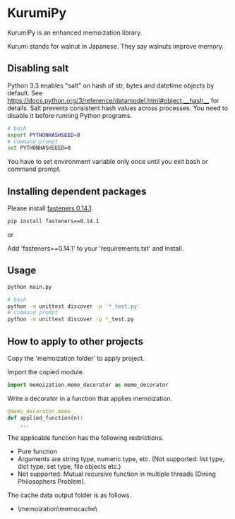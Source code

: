 # KurumiPy

KurumiPy is an enhanced memoization library.

Kurumi stands for walnut in Japanese. They say walnuts improve memory.

## Disabling salt

Python 3.3 enables "salt" on hash of str, bytes and datetime objects by default.
See <https://docs.python.org/3/reference/datamodel.html#object.__hash__> for details.
Salt prevents consistent hash values across processes.
You need to disable it before running Python programs.

```bash
# bash
export PYTHONHASHSEED=0
# Command prompt
set PYTHONHASHSEED=0
```

You have to set environment variable only once until you exit bash or command prompt.

## Installing dependent packages

Please install [fasteners 0.14.1](https://pypi.python.org/pypi/fasteners).

```bash
pip install fasteners==0.14.1
```

or

Add 'fasteners==0.14.1' to your 'requirements.txt' and install.

## Usage

```bash
python main.py
```

```bash
# bash
python -m unittest discover -p '*_test.py'
# Command prompt
python -m unittest discover -p *_test.py
```

## How to apply to other projects

Copy the 'memoization folder' to apply project.

Import the copied module.

```python
import memoization.memo_decorator as memo_decorator
```

Write a decorator in a function that applies memoization.

```python
@memo_decorator.memo
def applied_function(n):
    ...
```

The applicable function has the following restrictions.

* Pure function
* Arguments are string type, numeric type, etc. (Not supported: list type, dict type, set type, file objects etc.)
* Not supported: Mutual recursive function in multiple threads (Dining Philosophers Problem).

The cache data output folder is as follows.

* \memoization\memocache\
